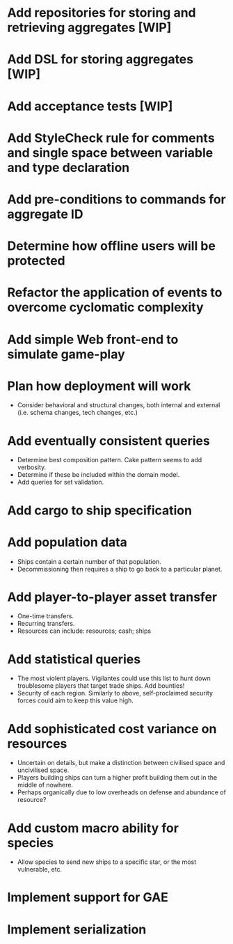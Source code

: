 # Add repositories for storing and retrieving aggregates [WIP]

# Add DSL for storing aggregates [WIP]

# Add acceptance tests [WIP]

# Add StyleCheck rule for comments and single space between variable and type declaration

# Add pre-conditions to commands for aggregate ID

# Determine how offline users will be protected

# Refactor the application of events to overcome cyclomatic complexity

# Add simple Web front-end to simulate game-play

# Plan how deployment will work
- Consider behavioral and structural changes, both internal and external (i.e. schema changes, tech changes, etc.)

# Add eventually consistent queries
- Determine best composition pattern. Cake pattern seems to add verbosity.
- Determine if these be included within the domain model.
- Add queries for set validation.

# Add cargo to ship specification

# Add population data
- Ships contain a certain number of that population.
- Decommissioning then requires a ship to go back to a particular planet.

# Add player-to-player asset transfer
- One-time transfers.
- Recurring transfers.
- Resources can include: resources; cash; ships

# Add statistical queries
- The most violent players. Vigilantes could use this list to hunt down troublesome players that target trade ships. Add bounties!
- Security of each region. Similarly to above, self-proclaimed security forces could aim to keep this value high.

# Add sophisticated cost variance on resources
- Uncertain on details, but make a distinction between civilised space and uncivilised space.
- Players building ships can turn a higher profit building them out in the middle of nowhere.
- Perhaps organically due to low overheads on defense and abundance of resource?

# Add custom macro ability for species
- Allow species to send new ships to a specific star, or the most vulnerable, etc.

# Implement support for GAE

# Implement serialization

